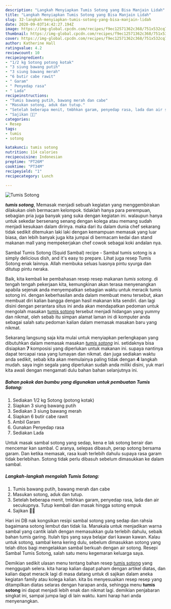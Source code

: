 ```yaml
---
description: "Langkah Menyiapkan Tumis Sotong yang Bisa Manjain Lidah"
title: "Langkah Menyiapkan Tumis Sotong yang Bisa Manjain Lidah"
slug: 32-langkah-menyiapkan-tumis-sotong-yang-bisa-manjain-lidah
date: 2020-09-03T14:42:27.194Z
image: https://img-global.cpcdn.com/recipes/f9ec12571362c368/751x532cq70/tumis-sotong-foto-resep-utama.jpg
thumbnail: https://img-global.cpcdn.com/recipes/f9ec12571362c368/751x532cq70/tumis-sotong-foto-resep-utama.jpg
cover: https://img-global.cpcdn.com/recipes/f9ec12571362c368/751x532cq70/tumis-sotong-foto-resep-utama.jpg
author: Katherine Hall
ratingvalue: 4.2
reviewcount: 10
recipeingredient:
- "1/2 kg Sotong potong kotak"
- "3 siung bawang putih"
- "3 siung bawang merah"
- "6 butir cabe rawit"
- " Garam"
- " Penyedap rasa"
- " Lada"
recipeinstructions:
- "Tumis bawang putih, bawang merah dan cabe"
- "Masukan sotong, aduk dan tutup."
- "Setelah beberapa menit, tmbhkan garam, penyedap rasa, lada dan air secukupnya. Tutup kembali dan masak hingga sotong empuk"
- "Sajikan 🍴💗"
categories:
- Resep
tags:
- tumis
- sotong

katakunci: tumis sotong 
nutrition: 114 calories
recipecuisine: Indonesian
preptime: "PT26M"
cooktime: "PT34M"
recipeyield: "1"
recipecategory: Lunch

---
```



![Tumis Sotong](https://img-global.cpcdn.com/recipes/f9ec12571362c368/751x532cq70/tumis-sotong-foto-resep-utama.jpg)

<b><i>tumis sotong</i></b>, Memasak menjadi sebuah kegiatan yang menggembirakan dilakukan oleh bermacam kelompok. tidaklah hanya para perempuan, sebagian pria juga banyak yang suka dengan kegiatan ini. walaupun hanya untuk sekedar bersenang senang dengan kolega atau memang sudah menjadi kesukaan dalam dirinya. maka dari itu dalam dunia chef sekarang tidak sedikit ditemukan laki laki dengan kemampuan memasak yang luar biasa, dan lebih banyak juga kita jumpai di bermacam kedai dan stand makanan mall yang mempekerjakan chef cowok sebagai koki andalan nya.

Sambal Tumis Sotong (Squid Sambal) recipe - Sambal tumis sotong is a simply delicious dish, and it&#39;s easy to prepare. Lihat juga resep Tumis Sotong enak lainnya. Allah membuka seluas luasnya pintu syurga dan ditutup pintu neraka.

Baik, kita kembali ke pembahasan resep resep makanan <i>tumis sotong</i>. di tengah tengah pekerjaan kita, kemungkinan akan terasa menyenangkan apabila sejenak anda menyempatkan sebagian waktu untuk meracik tumis sotong ini. dengan keberhasilan anda dalam membuat menu tersebut, akan membuat diri kalian bangga dengan hasil makanan kita sendiri. dan lagi disini dengan perantara situs ini anda akan mendapatkan pedoman untuk mengolah masakan <u>tumis sotong</u> tersebut menjadi hidangan yang yummy dan nikmat, oleh sebab itu simpan alamat laman ini di komputer anda sebagai salah satu pedoman kalian dalam memasak masakan baru yang nikmat.


Sekarang langsung saja kita mulai untuk menyiapkan perlengkapan yang dibutuhkan dalam memasak masakan <u><i>tumis sotong</i></u> ini. setidaknya bisa disiapkan <b>7</b> komposisi yang diperlukan untuk makanan ini. supaya nantinya dapat tercapai rasa yang lumayan dan nikmat. dan juga sediakan waktu anda sedikit, sebab kita akan memulainya paling tidak dengan <b>4</b> langkah mudah. saya ingin segala yang diperlukan sudah anda miliki disini, yuk mari kita awali dengan mengamati dulu bahan bahan selanjutnya ini.

<!--inarticleads1-->

##### Bahan pokok dan bumbu yang digunakan untuk pembuatan Tumis Sotong:

1. Sediakan 1/2 kg Sotong (potong kotak)
1. Siapkan 3 siung bawang putih
1. Sediakan 3 siung bawang merah
1. Siapkan 6 butir cabe rawit
1. Ambil  Garam
1. Gunakan  Penyedap rasa
1. Sediakan  Lada


Untuk masak sambal sotong yang sedap, kena e lak sotong berair dan mencemar kan sambal. C aranya, selepas dibasuh, perap sotong bersama garam. Dan ketika memasak, rasa kuah terlebih dahulu supaya rasa garam tidak berlebihan. Sotong tidak perlu dibasuh sebelum dimasukkan ke dalam sambal. 

<!--inarticleads2-->

##### Langkah-langkah mengolah Tumis Sotong:

1. Tumis bawang putih, bawang merah dan cabe
1. Masukan sotong, aduk dan tutup.
1. Setelah beberapa menit, tmbhkan garam, penyedap rasa, lada dan air secukupnya. Tutup kembali dan masak hingga sotong empuk
1. Sajikan 🍴💗


Hari ini DB nak kongsikan resipi sambal sotong yang sedap dan rahsia bagaimana sotong lembut dan tidak lia. Manakala untuk menjadikan warna sambal yang cantik ialah dengan memasukkan gula terlebih dahulu, sebaik bahan tumis garing. Itulah tips yang saya belajar dari kawan kawan. Kalau untuk sotong, sambal kena kering dulu, sebelum dimasukkan sotong yang telah ditos bagi mengelakkan sambal berkuah dengan air sotong. Resepi Sambal Tumis Sotong, salah satu menu kegemaran keluarga saya. 

Demikian sedikit ulasan menu tentang bahan resep <u>tumis sotong</u> yang menggugah selera. kita harap kalian dapat paham dengan artikel diatas, dan kalian dapat meracik lagi di masa datang untuk di sajikan dalam aneka kegiatan family atau kolega kalian. kita bs menyesuaikan resep resep yang ditampilkan diatas selaras dengan harapan anda, sehingga menu <b>tumis sotong</b> ini dapat menjadi lebih enak dan nikmat lagi. demikian penjabaran singkat ini, sampai jumpa lagi di lain waktu. kami harap hari anda menyenangkan.
